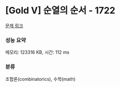 # [Gold V] 순열의 순서 - 1722 

[문제 링크](https://www.acmicpc.net/problem/1722) 

### 성능 요약

메모리: 123316 KB, 시간: 112 ms

### 분류

조합론(combinatorics), 수학(math)

